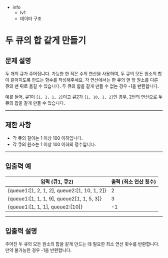 - info
    - lv1
    - 데이터 구조

# 두 큐의 합 같게 만들기
## 문제 설명
두 개의 큐가 주어집니다. 가능한 한 적은 수의 연산을 사용하여, 두 큐의 모든 원소의 합이 같아지도록 만드는 함수를 작성해주세요. 각 연산에서는 한 큐의 맨 앞 원소를 다른 큐의 맨 뒤로 옮길 수 있습니다. 두 큐의 합을 같게 만들 수 없는 경우 -1을 반환합니다.

예를 들어, 큐1이 `[1, 2, 1, 2]`이고 큐2가 `[1, 10, 1, 2]`인 경우, 2번의 연산으로 두 큐의 합을 같게 만들 수 있습니다.

---

## 제한 사항

- 각 큐의 길이는 1 이상 100 이하입니다.
- 각 큐의 원소는 1 이상 100 이하의 정수입니다.

---

## 입출력 예

|   입력 (큐1, 큐2)             | 출력 (최소 연산 횟수) |
| ----------------------------- | -------------------- |
| {queue1:[1, 2, 1, 2], queue2:[1, 10, 1, 2]}  | 2                    |
| {queue1:[1, 1, 1, 9], queue2[1, 1, 5, 3]}   | 3                    |
| {queue1:[1, 1, 1], queue2:[10]}              | -1                   |

---

## 입출력 설명
주어진 두 큐의 모든 원소의 합을 같게 만드는 데 필요한 최소 연산 횟수를 반환합니다. 만약 불가능한 경우 -1을 반환합니다.
